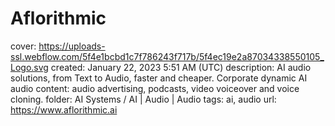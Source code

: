 # Aflorithmic

cover: https://uploads-ssl.webflow.com/5f4e1bcbd1c7f786243f717b/5f4ec19e2a87034338550105_Logo.svg
created: January 22, 2023 5:51 AM (UTC)
description: AI audio solutions, from Text to Audio, faster and cheaper. Corporate dynamic AI audio content: audio advertising, podcasts, video voiceover and voice cloning.
folder: AI Systems / AI | Audio | Audio
tags: ai, audio
url: https://www.aflorithmic.ai